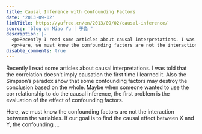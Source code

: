 ```yaml
---
title: Causal Inference with Confounding Factors
date: '2013-09-02'
linkTitle: https://yufree.cn/en/2013/09/02/causal-inference/
source: 'blog on Miao Yu | 于淼 '
description: |-
  <p>Recently I read some articles about causal interpretations. I was told that the correlation doesn&rsquo;t imply causation the first time I learned it. Also the Simpson&rsquo;s paradox show that some confounding factors may destroy the conclusion based on the whole. Maybe when someone wanted to use the cor relationship to do the causal inference, the first problem is the evaluation of the effect of confounding factors.</p>
  <p>Here, we must know the confounding factors are not the interaction between the variables. If our goal is to find the causal effect between X and Y, the confounding ...
disable_comments: true
---
```

<p>Recently I read some articles about causal interpretations. I was told that the correlation doesn&rsquo;t imply causation the first time I learned it. Also the Simpson&rsquo;s paradox show that some confounding factors may destroy the conclusion based on the whole. Maybe when someone wanted to use the cor relationship to do the causal inference, the first problem is the evaluation of the effect of confounding factors.</p>
<p>Here, we must know the confounding factors are not the interaction between the variables. If our goal is to find the causal effect between X and Y, the confounding ...